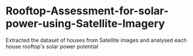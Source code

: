 # Rooftop-Assessment-for-solar-power-using-Satellite-Imagery
Extracted the dataset of houses from Satellite images and analysed each house rooftop's solar power potential
